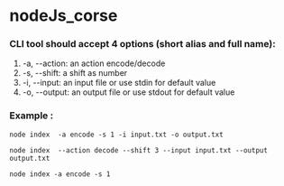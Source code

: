 # nodeJs_corse

### CLI tool should accept 4 options (short alias and full name):

1) -a, --action: an action encode/decode
2) -s, --shift: a shift as number
3) -i, --input: an input file or use stdin for default value
4) -o, --output: an output file or use stdout for default value
 
### Example : 

`node index  -a encode -s 1 -i input.txt -o output.txt`

`node index  --action decode --shift 3 --input input.txt --output output.txt`

`node index -a encode -s 1`